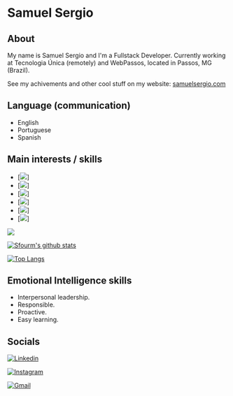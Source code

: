 
# Samuel Sergio 
## About

My name is Samuel Sergio and I'm a Fullstack Developer. Currently working at Tecnologia Única (remotely) and WebPassos, located in Passos, MG (Brazil).

See my achivements and other cool stuff on my website: [samuelsergio.com](https://samuelsergio.com/)

## Language (communication)

- English
- Portuguese
- Spanish

## Main interests / skills

- [![](https://img.shields.io/badge/.NET-5C2D91?style=for-the-badge&logo=.net&logoColor=white)]
- [![](https://img.shields.io/badge/JavaScript-323330?style=for-the-badge&logo=javascript&logoColor=F7DF1E)]
- [![](https://img.shields.io/badge/Node.js-43853D?style=for-the-badge&logo=node.js&logoColor=white)]
- [![](https://img.shields.io/badge/C%23-239120?style=for-the-badge&logo=c-sharp&logoColor=white)]
- [![](https://img.shields.io/badge/React-20232A?style=for-the-badge&logo=react&logoColor=61DAFB)]
- [![](https://img.shields.io/badge/PHP-777BB4?style=for-the-badge&logo=php&logoColor=white)]

![](https://cr-ss-service.azurewebsites.net/api/ScreenShot?widget=summary&username=sfourm&badges=2&show-avatar=false&branding=false&style=--header-bg-color:%23444)

[![Sfourm's github stats](https://github-readme-stats.vercel.app/api?username=sfourm&count_private=true&show_icons=true&theme=dracula)](https://github.com/anuraghazra/github-readme-stats)

[![Top Langs](https://github-readme-stats.vercel.app/api/top-langs/?username=sfourm&exclude_repo=USP)](https://github.com/anuraghazra/github-readme-stats)


## Emotional Intelligence skills

- Interpersonal leadership.
- Responsible.
- Proactive.
- Easy learning.


## Socials

[![Linkedin](https://img.shields.io/badge/LinkedIn25-blue?style=for-the-badge&logo=Linkedin&logoColor=white&link=https://www.linkedin.com/in/sfourm/)](https://www.linkedin.com/in/sfourm/)

[![Instagram](https://img.shields.io/badge/Instagram-E4405F?style=for-the-badge&logo=instagram&logoColor=white)](https://instagram.com/sfourm_)

[![Gmail](https://img.shields.io/badge/Gmail-D14836?style=for-the-badge&logo=gmail&logoColor=white)](samuelnunessergio@gmail.com)


